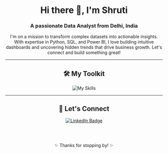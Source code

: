 <h1 align="center">Hi there 👋, I'm Shruti</h1>
<h3 align="center">A passionate Data Analyst from Delhi, India</h3>

<p align="center">
  I'm on a mission to transform complex datasets into actionable insights. With expertise in Python, SQL, and Power BI, I love building intuitive dashboards and uncovering hidden trends that drive business growth. Let's connect and build something great!
</p>

---

<h2 align="center">🛠️ My Toolkit</h2>

<div align="center">
  <img src="https://skillicons.dev/icons?i=python,java,c,cpp,sql,numpy,pandas,tableau,powerbi,excel" alt="My Skills"/>
</div>

---

<h2 align="center">🤝 Let's Connect</h2>

<p align="center">
  <a href="https://www.linkedin.com/in/shrutimishra011/" target="_blank">
    <img src="https://img.shields.io/badge/LinkedIn-0077B5?style=for-the-badge&logo=linkedin&logoColor=white" alt="LinkedIn Badge"/>
  </a>
</p>

<br>
<br>

<p align="center">
  ✨ Thanks for stopping by! ✨
</p>
